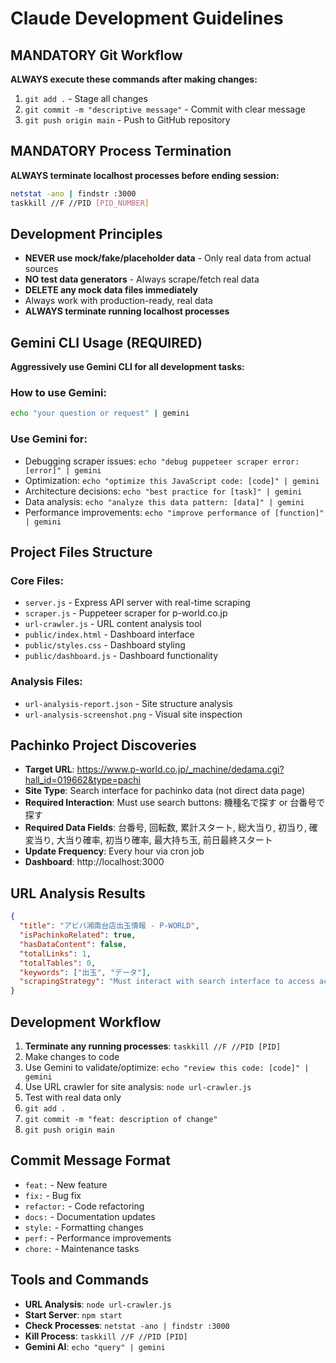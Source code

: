 # Claude Development Guidelines

## MANDATORY Git Workflow
**ALWAYS execute these commands after making changes:**
1. `git add .` - Stage all changes
2. `git commit -m "descriptive message"` - Commit with clear message
3. `git push origin main` - Push to GitHub repository

## MANDATORY Process Termination
**ALWAYS terminate localhost processes before ending session:**
```bash
netstat -ano | findstr :3000
taskkill //F //PID [PID_NUMBER]
```

## Development Principles
- **NEVER use mock/fake/placeholder data** - Only real data from actual sources
- **NO test data generators** - Always scrape/fetch real data
- **DELETE any mock data files immediately**
- Always work with production-ready, real data
- **ALWAYS terminate running localhost processes**

## Gemini CLI Usage (REQUIRED)
**Aggressively use Gemini CLI for all development tasks:**

### How to use Gemini:
```bash
echo "your question or request" | gemini
```

### Use Gemini for:
- Debugging scraper issues: `echo "debug puppeteer scraper error: [error]" | gemini`
- Optimization: `echo "optimize this JavaScript code: [code]" | gemini`
- Architecture decisions: `echo "best practice for [task]" | gemini`
- Data analysis: `echo "analyze this data pattern: [data]" | gemini`
- Performance improvements: `echo "improve performance of [function]" | gemini`

## Project Files Structure
### Core Files:
- `server.js` - Express API server with real-time scraping
- `scraper.js` - Puppeteer scraper for p-world.co.jp
- `url-crawler.js` - URL content analysis tool
- `public/index.html` - Dashboard interface
- `public/styles.css` - Dashboard styling
- `public/dashboard.js` - Dashboard functionality

### Analysis Files:
- `url-analysis-report.json` - Site structure analysis
- `url-analysis-screenshot.png` - Visual site inspection

## Pachinko Project Discoveries
- **Target URL**: https://www.p-world.co.jp/_machine/dedama.cgi?hall_id=019662&type=pachi
- **Site Type**: Search interface for pachinko data (not direct data page)
- **Required Interaction**: Must use search buttons: 機種名で探す or 台番号で探す
- **Required Data Fields**: 台番号, 回転数, 累計スタート, 総大当り, 初当り, 確変当り, 大当り確率, 初当り確率, 最大持ち玉, 前日最終スタート
- **Update Frequency**: Every hour via cron job
- **Dashboard**: http://localhost:3000

## URL Analysis Results
```json
{
  "title": "アビバ湘南台店出玉情報 - P-WORLD",
  "isPachinkoRelated": true,
  "hasDataContent": false,
  "totalLinks": 1,
  "totalTables": 0,
  "keywords": ["出玉", "データ"],
  "scrapingStrategy": "Must interact with search interface to access actual data"
}
```

## Development Workflow
1. **Terminate any running processes**: `taskkill //F //PID [PID]`
2. Make changes to code
3. Use Gemini to validate/optimize: `echo "review this code: [code]" | gemini`
4. Use URL crawler for site analysis: `node url-crawler.js`
5. Test with real data only
6. `git add .`
7. `git commit -m "feat: description of change"`
8. `git push origin main`

## Commit Message Format
- `feat:` - New feature
- `fix:` - Bug fix
- `refactor:` - Code refactoring
- `docs:` - Documentation updates
- `style:` - Formatting changes
- `perf:` - Performance improvements
- `chore:` - Maintenance tasks

## Tools and Commands
- **URL Analysis**: `node url-crawler.js`
- **Start Server**: `npm start`
- **Check Processes**: `netstat -ano | findstr :3000`
- **Kill Process**: `taskkill //F //PID [PID]`
- **Gemini AI**: `echo "query" | gemini`
